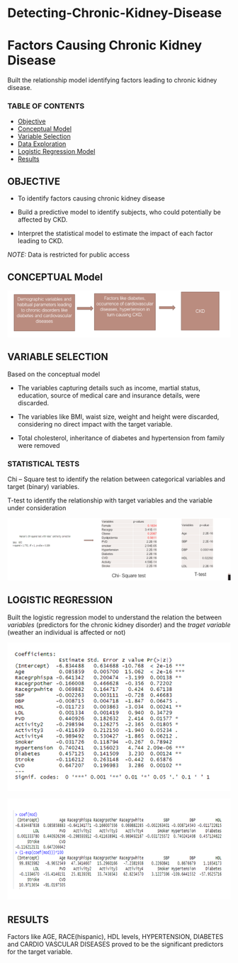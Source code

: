 # Detecting-Chronic-Kidney-Disease
# Factors Causing Chronic Kidney Disease
Built the relationship model identifying factors leading to chronic kidney disease. 

### TABLE OF CONTENTS
* [Objective](#objective)
* [Conceptual Model](#conceptual_model)
* [Variable Selection](#variable_selection)
* [Data Exploration](#data_exploration)
* [Logistic Regression Model](#logistic_regression_model)
* [Results](#results)

## OBJECTIVE 
* To  identify factors causing chronic kidney disease

* Build a predictive model to identify subjects, who could potentially be affected by CKD.

* Interpret the statistical model to estimate the impact of each factor leading to CKD.

*NOTE:* Data is restricted for public access

## CONCEPTUAL Model

![GitHub Logo](https://github.com/archjais1993/Detecting-Chronic-Kidney-Disease/blob/2e8dfa2829fb915a77b6c5fdef89005de1815f56/conceptual_model.png)


## VARIABLE SELECTION

Based on the conceptual model

* The variables capturing details such as income, martial status, education, source of medical care and insurance details, were discarded.

* The variables like BMI, waist size, weight and height were discarded, considering no direct impact with the target variable.

* Total cholesterol, inheritance  of diabetes and hypertension from family were removed

### STATISTICAL TESTS

Chi – Square test to identify the relation between categorical variables and target (binary) variables.

T-test to identify the relationship with target variables and the variable under consideration

![GitHub Logo](https://github.com/archjais1993/Detecting-Chronic-Kidney-Disease/blob/3a1fc4f222823c0f0f15a46e41e2718aa226ed48/data_exp.png)

## LOGISTIC REGRESSION

Built the logistic regression model to understand the relation the between *variables* (predictors for the chronic kidney disorder) and the *traget variable* (weather an individual is affected or not)

![GitHub](https://github.com/archjais1993/Detecting-Chronic-Kidney-Disease/blob/2e8dfa2829fb915a77b6c5fdef89005de1815f56/Logistic%20Regression.png)

![GitHub](https://github.com/archjais1993/Detecting-Chronic-Kidney-Disease/blob/3a1fc4f222823c0f0f15a46e41e2718aa226ed48/results.png)

## RESULTS

Factors like AGE, RACE(hispanic), HDL levels, HYPERTENSION, DIABETES and CARDIO VASCULAR DISEASES proved to be the significant predictors for the target variable.
